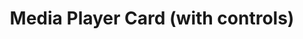 ---
title: Media Player Card (with controls)
name: card_media_player_with_controls
category: card
explanation: |-
  With the `card_media_player_with_controls` you have the state of your media_player and on the second line PREVIOUS / PLAY-PAUSE / NEXT to control it
image_path: "/assets/images/card_media_player_with_controls.png"
internal: false
generator_install: true
generator_example: true
generator_button: true
variables:
  - name: ulm_card_media_player_with_controls_entity
    type: variable
    example: media_player.livingroom_shield
    required: true
    explanation: "The entity of the media player"
  - name: ulm_card_media_player_with_controls_name
    type: variable
    example: Living room Media Player
    required: false 
    explanation: "The name of the media player (only displayed when off)"
yaml: |-
  - type: 'custom:button-card'
    template: 
      - card_media_player_with_controls
    variables:
      ulm_card_media_player_with_controls_name: "Livingroom Shield"
      ulm_card_media_player_with_controls_entity: media_player.livingroom_shield
ui: |-
  type: 'custom:button-card'
  template: 
    - card_media_player_with_controls
  variables:
    ulm_card_media_player_with_controls_name: "Livingroom Shield"
    ulm_card_media_player_with_controls_entity: media_player.livingroom_shield
code: |-
  card_media_player_with_controls:
    variables:
      ulm_card_media_player_with_controls_name: "No name set"
    triggers_update:
      - "[[[ ulm_card_media_player_with_controls_entity ]]]"
    styles:
      grid:
        - grid-template-areas: '"item1" "item2"'
        - grid-template-columns: 1fr
        - grid-template-rows: min-content  min-content
        - row-gap: 12px
      card:
        - border-radius: var(--border-radius)
        - box-shadow: var(--box-shadow)
        - padding: 12px
    custom_fields:
      item1:
        card:
          type: 'custom:button-card'
          template:
            - ulm_language_variables
            - card_media_player
          tap_action:
            action: more-info
          entity: '[[[ return variables.ulm_card_media_player_with_controls_entity ]]]'
          name: '[[[ return variables.ulm_card_media_player_with_controls_name ]]]'
          styles:
            card:
              - box-shadow: none
              - padding: 0px
      item2:
        card:
          type: 'custom:button-card'
          template: list_items
          custom_fields:
            item1:
              card:
                type: 'custom:button-card'
                template: widget_icon
                tap_action:
                  action: call-service
                  service: media_player.media_previous_track
                  service_data:
                    entity_id: '[[[ return variables.ulm_card_media_player_with_controls_entity ]]]'
                icon: 'mdi:skip-previous'
            item2:
              card:
                type: 'custom:button-card'
                template: widget_icon
                entity: '[[[ return variables.ulm_card_media_player_with_controls_entity ]]]'
                tap_action:
                  action: call-service
                  service: media_player.media_play_pause
                  service_data:
                    entity_id: '[[[ return variables.ulm_card_media_player_with_controls_entity ]]]'
                icon: 'mdi:pause'
                state:
                  - value: paused
                    icon: 'mdi:play'
                  - value: 'off'
                    icon: 'mdi:play'
            item3:
              card:
                type: 'custom:button-card'
                template: widget_icon
                tap_action:
                  action: call-service
                  service: media_player.media_next_track
                  service_data:
                    entity_id: '[[[ return entity.ulm_card_media_player_with_controls_entity ]]]'
                icon: 'mdi:skip-next'
---